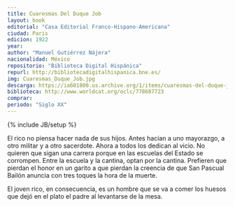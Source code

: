 ```yaml
---
title: Cuaresmas Del Duque Job
layout: book
editorial: "Casa Editorial Franco-Hispano-Americana"
ciudad: Paris
edicion: 1922
year: 
author: "Manuel Gutiérrez Nájera"
nacionalidad: México
repositorio: "Biblioteca Digital Hispánica"
repurl: http://bibliotecadigitalhispanica.bne.es/
img: Cuaresmas_Duque_Job.jpg
descarga: https://ia601800.us.archive.org/1/items/cuaresmas-del-duque-job/Cuaresmas%20del%20Duque%20Job.pdf
biblioteca: http://www.worldcat.org/oclc/778687723
comprar: 
periodo: "Siglo XX"
---
```

{% include JB/setup %}
 
El rico no piensa hacer nada de sus hijos. Antes hacían  a uno  mayorazgo, a otro militar y a otro sacerdote. Ahora a todos los dedican al vicio. No quieren que sigan una carrera porque en las escuelas del Estado se corrompen. Entre la escuela y la cantina, optan por la  cantina. Prefieren que pierdan el honor en un garito a  que pierdan la creencia de que San Pascual Bailón anuncia con tres toques la hora de la muerte. 
 
El joven rico, en  consecuencia, es un hombre que se va a comer los huesos que dejó en el plato el padre al levantarse de la mesa.
